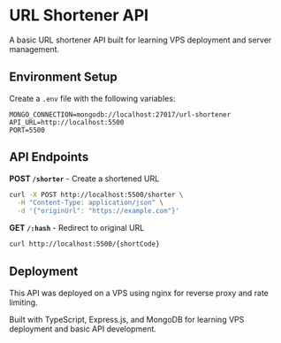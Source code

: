 # URL Shortener API

A basic URL shortener API built for learning VPS deployment and server management.

## Environment Setup

Create a `.env` file with the following variables:
```
MONGO_CONNECTION=mongodb://localhost:27017/url-shortener
API_URL=http://localhost:5500
PORT=5500
```

## API Endpoints

**POST `/shorter`** - Create a shortened URL
```bash
curl -X POST http://localhost:5500/shorter \
  -H "Content-Type: application/json" \
  -d '{"originUrl": "https://example.com"}'
```

**GET `/:hash`** - Redirect to original URL
```bash
curl http://localhost:5500/{shortCode}
```

## Deployment

This API was deployed on a VPS using nginx for reverse proxy and rate limiting. 

Built with TypeScript, Express.js, and MongoDB for learning VPS deployment and basic API development.
